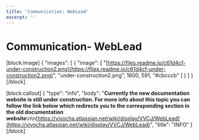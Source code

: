 ```yaml
---
title: 'Communication: WebLead'
excerpt: ''
---
```


# Communication- WebLead

\[block:image\] { "images": \[ { "image": \[ "[https://files.readme.io/c61d4cf-under-construction2.png](https://files.readme.io/c61d4cf-under-construction2.png)", "under-construction2.png", 1600, 591, "\#cbcccb" \] } \] } \[/block\]

\[block:callout\] { "type": "info", "body": "**Currently the new documentation website is still under construction. For more info about this topic you can follow the link below which redirects you to the corresponding section in the old documentation website**\n\n[https://vivocha.atlassian.net/wiki/display/VVCJ/WebLead](https://vivocha.atlassian.net/wiki/display/VVCJ/WebLead)", "title": "INFO" } \[/block\]

